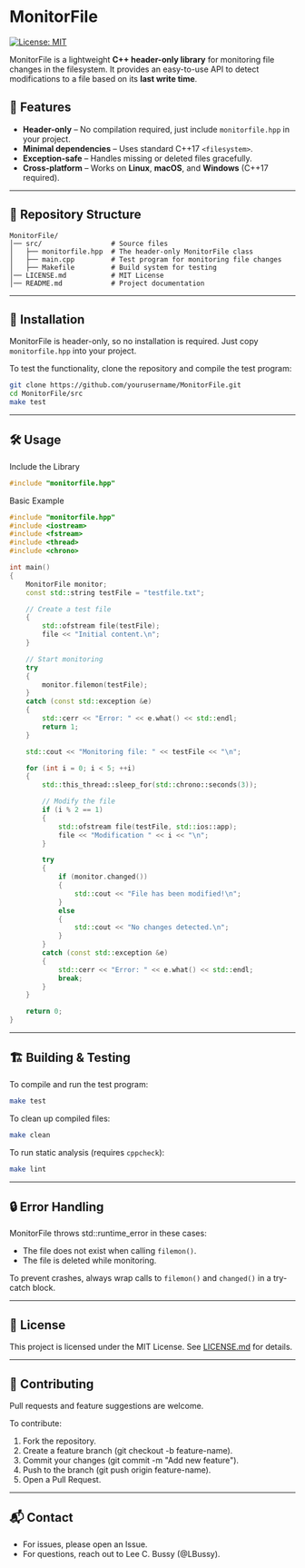 # MonitorFile

[![License: MIT](https://img.shields.io/badge/license-MIT-blue.svg)](LICENSE.md)

MonitorFile is a lightweight **C++ header-only library** for monitoring file changes in the filesystem. It provides an easy-to-use API to detect modifications to a file based on its **last write time**.

## 🚀 Features

- **Header-only** – No compilation required, just include `monitorfile.hpp` in your project.
- **Minimal dependencies** – Uses standard C++17 `<filesystem>`.
- **Exception-safe** – Handles missing or deleted files gracefully.
- **Cross-platform** – Works on **Linux**, **macOS**, and **Windows** (C++17 required).

---

## 📂 Repository Structure

``` text
MonitorFile/
│── src/                 # Source files
│   ├── monitorfile.hpp  # The header-only MonitorFile class
│   ├── main.cpp         # Test program for monitoring file changes
│   ├── Makefile         # Build system for testing
│── LICENSE.md           # MIT License
│── README.md            # Project documentation
```

---

## 🔧 Installation

MonitorFile is header-only, so no installation is required. Just copy `monitorfile.hpp` into your project.

To test the functionality, clone the repository and compile the test program:

```bash
git clone https://github.com/yourusername/MonitorFile.git
cd MonitorFile/src
make test
```

---

## 🛠 Usage

Include the Library

``` c++
#include "monitorfile.hpp"
```

Basic Example

``` c++
#include "monitorfile.hpp"
#include <iostream>
#include <fstream>
#include <thread>
#include <chrono>

int main()
{
    MonitorFile monitor;
    const std::string testFile = "testfile.txt";

    // Create a test file
    {
        std::ofstream file(testFile);
        file << "Initial content.\n";
    }

    // Start monitoring
    try
    {
        monitor.filemon(testFile);
    }
    catch (const std::exception &e)
    {
        std::cerr << "Error: " << e.what() << std::endl;
        return 1;
    }

    std::cout << "Monitoring file: " << testFile << "\n";

    for (int i = 0; i < 5; ++i)
    {
        std::this_thread::sleep_for(std::chrono::seconds(3));

        // Modify the file
        if (i % 2 == 1)
        {
            std::ofstream file(testFile, std::ios::app);
            file << "Modification " << i << "\n";
        }

        try
        {
            if (monitor.changed())
            {
                std::cout << "File has been modified!\n";
            }
            else
            {
                std::cout << "No changes detected.\n";
            }
        }
        catch (const std::exception &e)
        {
            std::cerr << "Error: " << e.what() << std::endl;
            break;
        }
    }

    return 0;
}
```

---

## 🏗 Building & Testing

To compile and run the test program:

``` bash
make test
```

To clean up compiled files:

``` bash
make clean
```

To run static analysis (requires `cppcheck`):

``` bash
make lint
```

---

## 🔒 Error Handling

MonitorFile throws std::runtime_error in these cases:

- The file does not exist when calling `filemon()`.
- The file is deleted while monitoring.

To prevent crashes, always wrap calls to `filemon()` and `changed()` in a try-catch block.

---

## 📜 License

This project is licensed under the MIT License. See [LICENSE.md](LICENSE.md) for details.

---

## 🤝 Contributing

Pull requests and feature suggestions are welcome.

To contribute:

1. Fork the repository.
2. Create a feature branch (git checkout -b feature-name).
3. Commit your changes (git commit -m "Add new feature").
4. Push to the branch (git push origin feature-name).
5. Open a Pull Request.

---

## 📬 Contact

- For issues, please open an Issue.
- For questions, reach out to Lee C. Bussy (@LBussy).
